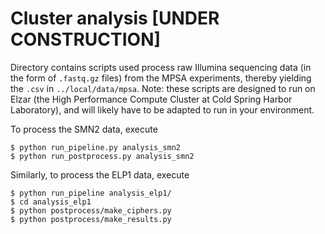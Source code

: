 # Cluster analysis [UNDER CONSTRUCTION]

Directory contains scripts used process raw Illumina sequencing data (in the form of `.fastq.gz` files) from the MPSA experiments, thereby yielding the `.csv` in `../local/data/mpsa`. Note: these scripts are designed to run on Elzar (the High Performance Compute Cluster at Cold Spring Harbor Laboratory), and will likely have to be adapted to run in your environment.

To process the SMN2 data, execute
```
$ python run_pipeline.py analysis_smn2
$ python run_postprocess.py analysis_smn2
```
Similarly, to process the ELP1 data, execute
```
$ python run_pipeline analysis_elp1/
$ cd analysis_elp1
$ python postprocess/make_ciphers.py
$ python postprocess/make_results.py
```
